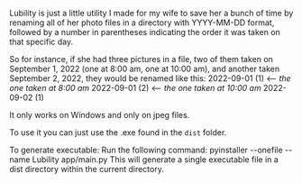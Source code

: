 Lubility is just a little utility I made for my wife to save her a bunch of time by renaming all of her photo files in a directory with YYYY-MM-DD format, followed by a number in parentheses indicating the order it was taken on that specific day.

So for instance, if she had three pictures in a file, two of them taken on September 1, 2022 (one at 8:00 am, one at 10:00 am), and another taken September 2, 2022, they would be renamed like this:
2022-09-01 (1)   <-- _the one taken at 8:00 am_
2022-09-01 (2)   <-- _the one taken at 10:00 am_
2022-09-02 (1)

It only works on Windows and only on jpeg files.

To use it you can just use the .exe found in the `dist` folder.

To generate executable:
Run the following command: pyinstaller --onefile --name Lubility app/main.py
This will generate a single executable file in a dist directory within the current directory.